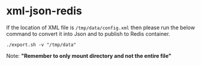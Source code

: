 # xml-json-redis

If the location of XML file is `/tmp/data/config.xml` then please run the below command to convert it into Json and to publish to Redis container.

``./export.sh -v "/tmp/data"``

Note: **"Remember to only mount directory and not the entire file"**

